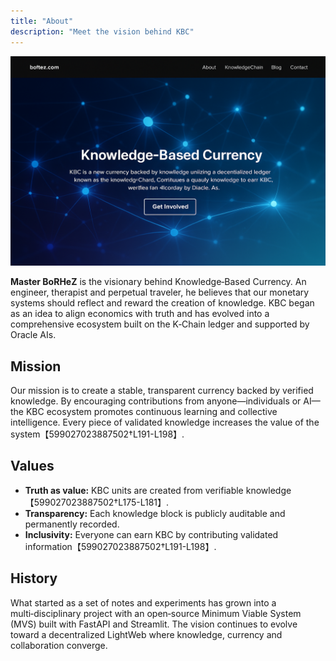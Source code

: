 ```yaml
---
title: "About"
description: "Meet the vision behind KBC"
---
```


![Chain Illustration](/images/chain.png)

**Master BoRHeZ** is the visionary behind Knowledge‑Based Currency. An engineer, therapist and perpetual traveler, he believes that our monetary systems should reflect and reward the creation of knowledge. KBC began as an idea to align economics with truth and has evolved into a comprehensive ecosystem built on the K‑Chain ledger and supported by Oracle AIs.

## Mission
Our mission is to create a stable, transparent currency backed by verified knowledge. By encouraging contributions from anyone—individuals or AI—the KBC ecosystem promotes continuous learning and collective intelligence. Every piece of validated knowledge increases the value of the system【599027023887502†L191-L198】.

## Values
- **Truth as value:** KBC units are created from verifiable knowledge【599027023887502†L175-L181】.
- **Transparency:** Each knowledge block is publicly auditable and permanently recorded.
- **Inclusivity:** Everyone can earn KBC by contributing validated information【599027023887502†L191-L198】.

## History
What started as a set of notes and experiments has grown into a multi‑disciplinary project with an open‑source Minimum Viable System (MVS) built with FastAPI and Streamlit. The vision continues to evolve toward a decentralized LightWeb where knowledge, currency and collaboration converge.